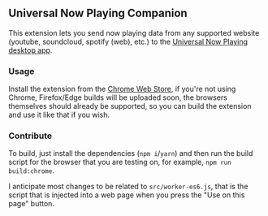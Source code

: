 ## Universal Now Playing Companion
This extension lets you send now playing data from any supported website (youtube, soundcloud, spotify (web), etc.) to the [Universal Now Playing desktop app](https://github.com/pendo324/universal-np).

### Usage
Install the extension from the [Chrome Web Store](https://chrome.google.com/webstore/detail/lljahlkpnhdopaegadghfjhhkcpdlijg/), if you're not using Chrome, Firefox/Edge builds will be uploaded soon, the browsers themselves should already be supported, so you can build the extension and use it like that if you wish.

### Contribute
To build, just install the dependencies (`npm i`/`yarn`) and then run the build script for the browser that you are testing on, for example, `npm run build:chrome`.

I anticipate most changes to be related to `src/worker-es6.js`, that is the script that is injected into a web page when you press the "Use on this page" button.